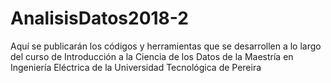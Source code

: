 # AnalisisDatos2018-2
Aquí se publicarán los códigos y herramientas que se desarrollen a lo largo del curso de Introducción a la Ciencia de los Datos de la Maestría en Ingeniería Eléctrica de la Universidad Tecnológica de Pereira 
